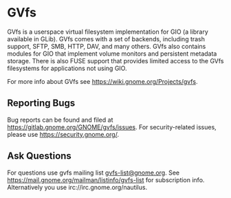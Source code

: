 # GVfs

GVfs is a userspace virtual filesystem implementation for GIO (a library
available in GLib). GVfs comes with a set of backends, including trash support,
SFTP, SMB, HTTP, DAV, and many others. GVfs also contains modules for GIO that
implement volume monitors and persistent metadata storage. There is also FUSE
support that provides limited access to the GVfs filesystems for applications
not using GIO.

For more info about GVfs see https://wiki.gnome.org/Projects/gvfs.

## Reporting Bugs

Bug reports can be found and filed at https://gitlab.gnome.org/GNOME/gvfs/issues.
For security-related issues, please use https://security.gnome.org/.

## Ask Questions

For questions use gvfs mailing list [gvfs-list@gnome.org](mailto:gvfs-list@gnome.org).
See https://mail.gnome.org/mailman/listinfo/gvfs-list for subscription info.
Alternatively you use irc://irc.gnome.org/nautilus.